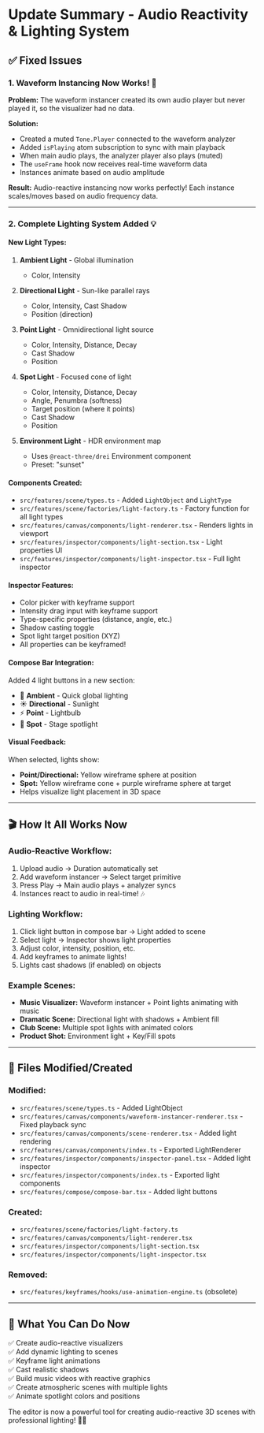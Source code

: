 # Update Summary - Audio Reactivity & Lighting System

## ✅ Fixed Issues

### 1. Waveform Instancing Now Works! 🎵
**Problem:** The waveform instancer created its own audio player but never played it, so the visualizer had no data.

**Solution:**
- Created a muted `Tone.Player` connected to the waveform analyzer
- Added `isPlaying` atom subscription to sync with main playback
- When main audio plays, the analyzer player also plays (muted)
- The `useFrame` hook now receives real-time waveform data
- Instances animate based on audio amplitude

**Result:** Audio-reactive instancing now works perfectly! Each instance scales/moves based on audio frequency data.

---

### 2. Complete Lighting System Added 💡

#### New Light Types:
1. **Ambient Light** - Global illumination
   - Color, Intensity

2. **Directional Light** - Sun-like parallel rays
   - Color, Intensity, Cast Shadow
   - Position (direction)

3. **Point Light** - Omnidirectional light source
   - Color, Intensity, Distance, Decay
   - Cast Shadow
   - Position

4. **Spot Light** - Focused cone of light
   - Color, Intensity, Distance, Decay
   - Angle, Penumbra (softness)
   - Target position (where it points)
   - Cast Shadow
   - Position

5. **Environment Light** - HDR environment map
   - Uses `@react-three/drei` Environment component
   - Preset: "sunset"

#### Components Created:
- `src/features/scene/types.ts` - Added `LightObject` and `LightType`
- `src/features/scene/factories/light-factory.ts` - Factory function for all light types
- `src/features/canvas/components/light-renderer.tsx` - Renders lights in viewport
- `src/features/inspector/components/light-section.tsx` - Light properties UI
- `src/features/inspector/components/light-inspector.tsx` - Full light inspector

#### Inspector Features:
- Color picker with keyframe support
- Intensity drag input with keyframe support
- Type-specific properties (distance, angle, etc.)
- Shadow casting toggle
- Spot light target position (XYZ)
- All properties can be keyframed!

#### Compose Bar Integration:
Added 4 light buttons in a new section:
- 🔦 **Ambient** - Quick global lighting
- ☀️ **Directional** - Sunlight
- ⚡ **Point** - Lightbulb
- 🔺 **Spot** - Stage spotlight

#### Visual Feedback:
When selected, lights show:
- **Point/Directional:** Yellow wireframe sphere at position
- **Spot:** Yellow wireframe cone + purple wireframe sphere at target
- Helps visualize light placement in 3D space

---

## 🎬 How It All Works Now

### Audio-Reactive Workflow:
1. Upload audio → Duration automatically set
2. Add waveform instancer → Select target primitive
3. Press Play → Main audio plays + analyzer syncs
4. Instances react to audio in real-time! 🎶

### Lighting Workflow:
1. Click light button in compose bar → Light added to scene
2. Select light → Inspector shows light properties
3. Adjust color, intensity, position, etc.
4. Add keyframes to animate lights! 
5. Lights cast shadows (if enabled) on objects

### Example Scenes:
- **Music Visualizer:** Waveform instancer + Point lights animating with music
- **Dramatic Scene:** Directional light with shadows + Ambient fill
- **Club Scene:** Multiple spot lights with animated colors
- **Product Shot:** Environment light + Key/Fill spots

---

## 📁 Files Modified/Created

### Modified:
- `src/features/scene/types.ts` - Added LightObject
- `src/features/canvas/components/waveform-instancer-renderer.tsx` - Fixed playback sync
- `src/features/canvas/components/scene-renderer.tsx` - Added light rendering
- `src/features/canvas/components/index.ts` - Exported LightRenderer
- `src/features/inspector/components/inspector-panel.tsx` - Added light inspector
- `src/features/inspector/components/index.ts` - Exported light components
- `src/features/compose/compose-bar.tsx` - Added light buttons

### Created:
- `src/features/scene/factories/light-factory.ts`
- `src/features/canvas/components/light-renderer.tsx`
- `src/features/inspector/components/light-section.tsx`
- `src/features/inspector/components/light-inspector.tsx`

### Removed:
- `src/features/keyframes/hooks/use-animation-engine.ts` (obsolete)

---

## 🎯 What You Can Do Now

✅ Create audio-reactive visualizers  
✅ Add dynamic lighting to scenes  
✅ Keyframe light animations  
✅ Cast realistic shadows  
✅ Build music videos with reactive graphics  
✅ Create atmospheric scenes with multiple lights  
✅ Animate spotlight colors and positions  

The editor is now a powerful tool for creating audio-reactive 3D scenes with professional lighting! 🚀✨
